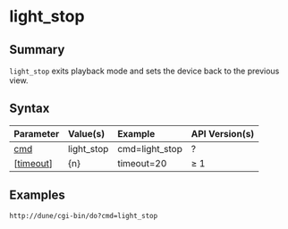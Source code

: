 # light\_stop #
## Summary ##

`light_stop` exits playback mode and sets the device back to the previous view.

## Syntax ##

| **Parameter**         | **Value(s)**  | **Example**       | **API Version(s)** |
|:----------------------|:--------------|:------------------|:-------------------|
| [cmd](Cmd.md)           | light\_stop   | cmd=light\_stop   | ?                  |
| [[timeout](Timeout.md)] | {n}           | timeout=20        | ≥ 1                |

## Examples ##

`http://dune/cgi-bin/do?cmd=light_stop`